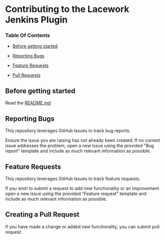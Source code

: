 # Contributing to the Lacework Jenkins Plugin

### Table Of Contents

- [Before getting started](#before-getting-started)

- [Reporting Bugs](#reporting-bugs)
- [Feature Requests](#feature-requests)
- [Pull Requests](#creating-a-pull-request)

## Before getting started

Read the [README.md](README.md)

## Reporting Bugs

This repository leverages GitHub Issues to track bug reports.

Ensure the issue you are raising has not already been created. If no current issue addresses the problem, open a new issue using the provided "Bug report" template and include as much relevant information as possible.

## Feature Requests

This repository leverages GitHub Issues to track feature requests.

If you wish to submit a request to add new functionality or an improvement open a new issue using the provided "Feature request" template and include as much relevant information as possible.

## Creating a Pull Request

If you have made a change or added new functionality, you can submit pull request.
